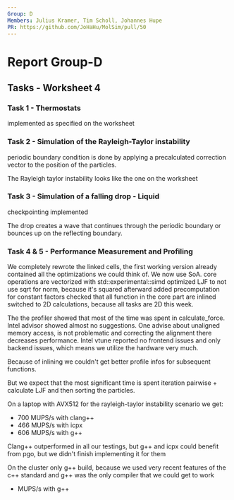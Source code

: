 ```yaml
---
Group: D
Members: Julius Kramer, Tim Scholl, Johannes Hupe
PR: https://github.com/JoHaHu/MolSim/pull/50
---
```


# Report Group-D

## Tasks - Worksheet 4

### Task 1 - Thermostats

implemented as specified on the worksheet

### Task 2 - Simulation of the Rayleigh-Taylor instability

periodic boundary condition is done by applying a precalculated correction vector to the position of the particles.

The Rayleigh taylor instability looks like the one on the worksheet

### Task 3 - Simulation of a falling drop - Liquid

checkpointing implemented

The drop creates a wave that continues through the periodic boundary or bounces up on the reflecting boundary.

### Task 4 & 5 - Performance Measurement and Profiling

We completely rewrote the linked cells, the first working version already contained all the optimizations we could think
of.
We now use SoA.
core operations are vectorized with std::experimental::simd
optimized LJF to not use sqrt for norm, because it's squared afterward
added precomputation for constant factors
checked that all function in the core part are inlined
switched to 2D calculations, because all tasks are 2D this week.

The the profiler showed that most of the time was spent in calculate_force.
Intel advisor showed almost no suggestions.
One advise about unaligned memory access, is not problematic and correcting the alignment there decreases performance.
Intel vtune reported no frontend issues and only backend issues, which means we utilize the hardware very much.

Because of inlining we couldn't get better profile infos for subsequent functions.

But we expect that the most significant time is spent iteration pairwise + calculate LJF and then sorting the particles.

On a laptop with AVX512 for the rayleigh-taylor instability scenario we get:

- 700 MUPS/s with clang++
- 466 MUPS/s with icpx
- 606 MUPS/s with g++

Clang++ outperformed in all our testings, but g++ and icpx could benefit from pgo, but we didn't finish implementing it
for them

On the cluster only g++ build, because we used very recent features of the c++ standard and g++ was the only compiler
that we could get to work

- MUPS/s with g++

